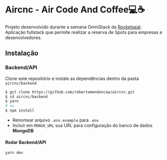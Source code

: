# Aircnc - Air Code And Coffee💻☕️
Projeto desenvolvido durante a semana OmniStack da [Rocketseat](https://rocketseat.com.br/week-9/aulas). Aplicação fullstack que permite realizar a reserva de Spots para empresas e desenvolvedores.

## Instalação
### Backend/API
Clone este repositório e instale as dependências dentro da pasta ```aircnc/backend```
```sh
$ git clone https://github.com/robertomendoncaa/aircnc.git
$ cd aircnc/backend
$ yarn
# ou
$ npm install
```
- Renomear arquivo ```.env.example``` para ```.env```
- Incluir em ```MONGO_URL``` sua URL para configuração do banco de dados **MongoDB**
#### Rodar Backend/API
```
yarn dev
```